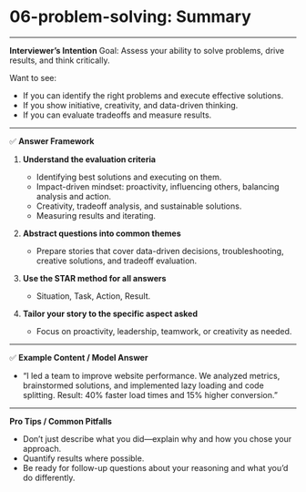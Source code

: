 # 06-problem-solving: Summary

---

**Interviewer’s Intention**
Goal: Assess your ability to solve problems, drive results, and think critically.

Want to see:

- If you can identify the right problems and execute effective solutions.
- If you show initiative, creativity, and data-driven thinking.
- If you can evaluate tradeoffs and measure results.

---

✅ **Answer Framework**

1. **Understand the evaluation criteria**

   - Identifying best solutions and executing on them.
   - Impact-driven mindset: proactivity, influencing others, balancing analysis and action.
   - Creativity, tradeoff analysis, and sustainable solutions.
   - Measuring results and iterating.

2. **Abstract questions into common themes**

   - Prepare stories that cover data-driven decisions, troubleshooting, creative solutions, and tradeoff evaluation.

3. **Use the STAR method for all answers**

   - Situation, Task, Action, Result.

4. **Tailor your story to the specific aspect asked**
   - Focus on proactivity, leadership, teamwork, or creativity as needed.

---

✅ **Example Content / Model Answer**

- “I led a team to improve website performance. We analyzed metrics, brainstormed solutions, and implemented lazy loading and code splitting. Result: 40% faster load times and 15% higher conversion.”

---

**Pro Tips / Common Pitfalls**

- Don’t just describe what you did—explain why and how you chose your approach.
- Quantify results where possible.
- Be ready for follow-up questions about your reasoning and what you’d do differently.
